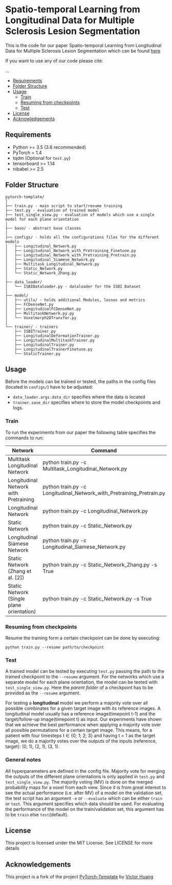 # Spatio-temporal Learning from Longitudinal Data for Multiple Sclerosis Lesion Segmentation

This is the code for our paper Spatio-temporal Learning from Longitudinal Data for Multiple Sclerosis Lesion Segmentation which can be found [here](link)

If you want to use any of our code please cite:

... 

<!-- @import "[TOC]" {cmd="toc" depthFrom=1 depthTo=6 orderedList=false} -->

<!-- code_chunk_output -->

* [Requirements](#requirements)
* [Folder Structure](#folder-structure)
* [Usage](#usage)
    * [Train](#train)
    * [Resuming from checkpoints](#resuming-from-checkpoints)
    * [Test](#test)
* [License](#license)
* [Acknowledgements](#acknowledgements)

<!-- /code_chunk_output -->

## Requirements
* Python >= 3.5 (3.6 recommended)
* PyTorch = 1.4 
* tqdm (Optional for `test.py`)
* tensorboard >= 1.14 
* nibabel >= 2.5

## Folder Structure
  ```
  pytorch-template/
  │
  ├── train.py - main script to start/resume training
  ├── test.py - evaluation of trained model
  ├── test_single_view.py - evaluation of models which use a single model for each plane orientation
  │
  ├── base/ - abstract base classes
  │  
  ├── configs/ - holds all the configurations files for the different models
  │   ├── Longitudinal_Network.py
  │   ├── Longitudinal_Network_with_Pretraining_Finetune.py
  │   ├── Longitudinal_Network_with_Pretraining_Pretrain.py
  │   ├── Longitudinal_Siamese_Network.py
  │   ├── Multitask_Longitudinal_Network.py
  │   ├── Static_Network.py
  │   └── Static_Network_Zhang.py
  │
  ├── data_loader/
  │   └── ISBIDataloader.py - dataloader for the ISBI Dataset
  │
  ├── model/
  │   ├── utils/ - holds additional Modules, losses and metrics
  │   ├── FCDenseNet.py
  │   ├── LongitudinalFCDenseNet.py
  │   ├── MultitaskNetwork.py.py
  │   └── Voxelmorph2DTransfer.py
  │
  └── trainer/ - trainers
      ├── ISBITrainer.py
      ├── LongitudinalDeformationTrainer.py
      ├── LongitudinalMultitaskTrainer.py
      ├── LongitudinalTrainer.py
      ├── LongitudinalTrainerFinetune.py
      └── StaticTrainer.py

  ```

## Usage
Before the models can be trained or tested, the paths in the config files (located in `configs/`) have to be adjusted:
- `data_loader.args.data_dir` specifies where the data is located
-  `trainer.save_dir` specifies where to store the model checkpoints and logs.

### Train
To run the experiments from our paper the following table specifies the commands to run:

| Network                                   | Command                                                              |
|-------------------------------------------|----------------------------------------------------------------------|
| Multitask Longitudinal Network            | python train.py -c Multitask_Longitudinal_Network.py                 |
| Longitudinal Network with Pretraining     | python train.py -c Longitudinal_Network_with_Pretraining_Pretrain.py |
| Longitudinal Network                      | python train.py -c Longitudinal_Network.py                           |
| Static Network                            | python train.py -c Static_Network.py                                 |
| Longitudinal Siamese Network              | python train.py -c Longitudinal_Siamese_Network.py                   |
| Static Network (Zhang et al. [2])         | python train.py -c Static_Network_Zhang.py -s True                   |
| Static Network (Single plane orientation) | python train.py -c Static_Network.py -s True                         |


### Resuming from checkpoints
Resume the training form a certain checkpoint can be done by executing:

  ```
  python train.py --resume path/to/checkpoint
  ```

### Test
A trained model can be tested by executing `test.py` passing the path to the trained checkpoint to the `--resume` argument.
For the networks which use a separate model for each plane orientation, the model can be tested with `test_single_view.py`. 
Here the _parent folder_ of a checkpoint has to be provided as the `--resume` argument.

For testing a **longitudinal** model we perform a majority vote over all possible combinates for a given target image with its reference images. 
A longitudinal model usually has a reference image(timepoint t-1) and the target/follow-up image(timepoint t) as input. 
Our experiments have shown that we achieve the best performance when applying a majority vote over all possible permutations for a certain target image. 
This means, for a patient with four timesteps t ∈ {0; 1; 2; 3} and having t = 1 as the target image, we do 
a majority votes over the outputs of the inputs (reference, target): (0, 1), (2, 1), (3, 1).

### General notes
All hyperparameters are defined in the config file.
Majority vote for merging the outputs of the different plane orientations is only applied in `test.py` and `test_single_view.py`. 
The majority voting (MV) is done on the merged probability maps for a voxel from each view. 
Since it is from great interest to see the actual performance (i.e. after MV) of a model on the validation set, the 
test script has an argument `-e` or `--evaluate` which can be either `train` or `test`. 
This argument specifies which data should be used. For evaluating the performance of the model on the 
train/validation set, this argument has to be `train` else `test`(default).


## License
This project is licensed under the MIT License. See LICENSE for more details

## Acknowledgements
This project is a fork of the project [PyTorch-Template](https://github.com/victoresque/pytorch-template) by [Victor Huang](https://github.com/victoresque)
